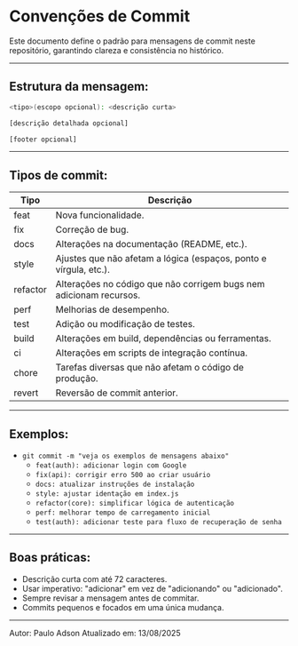 # Convenções de Commit

Este documento define o padrão para mensagens de commit neste repositório, garantindo clareza e consistência no histórico.

---

## Estrutura da mensagem:

```bash
<tipo>(escopo opcional): <descrição curta>

[descrição detalhada opcional]

[footer opcional]
```

---

## Tipos de commit:

| Tipo     | Descrição                                                          |
| -------- | ------------------------------------------------------------------ |
| feat     | Nova funcionalidade.                                               |
| fix      | Correção de bug.                                                   |
| docs     | Alterações na documentação (README, etc.).                         |
| style    | Ajustes que não afetam a lógica (espaços, ponto e vírgula, etc.).  |
| refactor | Alterações no código que não corrigem bugs nem adicionam recursos. |
| perf     | Melhorias de desempenho.                                           |
| test     | Adição ou modificação de testes.                                   |
| build    | Alterações em build, dependências ou ferramentas.                  |
| ci       | Alterações em scripts de integração contínua.                      |
| chore    | Tarefas diversas que não afetam o código de produção.              |
| revert   | Reversão de commit anterior.                                       |

---

## Exemplos:

- `git commit -m "veja os exemplos de mensagens abaixo"`
  - `feat(auth): adicionar login com Google`
  - `fix(api): corrigir erro 500 ao criar usuário`
  - `docs: atualizar instruções de instalação`
  - `style: ajustar identação em index.js`
  - `refactor(core): simplificar lógica de autenticação`
  - `perf: melhorar tempo de carregamento inicial`
  - `test(auth): adicionar teste para fluxo de recuperação de senha`

---

## Boas práticas:

- Descrição curta com até 72 caracteres.
- Usar imperativo: "adicionar" em vez de "adicionando" ou "adicionado".
- Sempre revisar a mensagem antes de commitar.
- Commits pequenos e focados em uma única mudança.

---

Autor: Paulo Adson
Atualizado em: 13/08/2025
